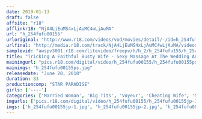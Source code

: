 ```yaml
---
date: 2019-01-13
draft: false
affsite: "r18"
afflinkr18: "NjA4LjEuMS4xLjAuMC4wLjAuMA"
url: "h_254fufu00155"
urloriginal: "http://www.r18.com/videos/vod/movies/detail/-/id=h_254fufu00155"
urlfinal: "http://media.r18.com/track/NjA4LjEuMS4xLjAuMC4wLjAuMA/videos/vod/movies/detail/-/id=h_254fufu00155"
samplevid: "awspv3001.r18.com/litevideo/freepv/h/h_2/h_254fufu155/h_254fufu155_dmb_w.mp4"
title: "Tricking A Faithful Busty Wife - Sexy Massage At The Wedding Anniversary Hotel ... Mrs. S (37)"
mainimgurl: "pics.r18.com/digital/video/h_254fufu00155/h_254fufu00155ps.jpg"
mainimgs: "h_254fufu00155ps.jpg"
releasedate: "June 20, 2018"
duration: 83
productioncomp: "STAR PARADISE"
girls: ['----']
categories: ['Married Woman', 'Big Tits', 'Voyeur', 'Cheating Wife', 'Massage', 'Hi-Def']
imgurls: ['pics.r18.com/digital/video/h_254fufu00155/h_254fufu00155jp-1.jpg', 'pics.r18.com/digital/video/h_254fufu00155/h_254fufu00155jp-2.jpg', 'pics.r18.com/digital/video/h_254fufu00155/h_254fufu00155jp-3.jpg', 'pics.r18.com/digital/video/h_254fufu00155/h_254fufu00155jp-4.jpg', 'pics.r18.com/digital/video/h_254fufu00155/h_254fufu00155jp-5.jpg', 'pics.r18.com/digital/video/h_254fufu00155/h_254fufu00155jp-6.jpg', 'pics.r18.com/digital/video/h_254fufu00155/h_254fufu00155jp-7.jpg', 'pics.r18.com/digital/video/h_254fufu00155/h_254fufu00155jp-8.jpg', 'pics.r18.com/digital/video/h_254fufu00155/h_254fufu00155jp-9.jpg', 'pics.r18.com/digital/video/h_254fufu00155/h_254fufu00155jp-10.jpg', 'pics.r18.com/digital/video/h_254fufu00155/h_254fufu00155jp-11.jpg', 'pics.r18.com/digital/video/h_254fufu00155/h_254fufu00155jp-12.jpg', 'pics.r18.com/digital/video/h_254fufu00155/h_254fufu00155jp-13.jpg', 'pics.r18.com/digital/video/h_254fufu00155/h_254fufu00155jp-14.jpg', 'pics.r18.com/digital/video/h_254fufu00155/h_254fufu00155jp-15.jpg', 'pics.r18.com/digital/video/h_254fufu00155/h_254fufu00155jp-16.jpg', 'pics.r18.com/digital/video/h_254fufu00155/h_254fufu00155jp-17.jpg', 'pics.r18.com/digital/video/h_254fufu00155/h_254fufu00155jp-18.jpg', 'pics.r18.com/digital/video/h_254fufu00155/h_254fufu00155jp-19.jpg', 'pics.r18.com/digital/video/h_254fufu00155/h_254fufu00155jp-20.jpg']
imgs: ['h_254fufu00155jp-1.jpg', 'h_254fufu00155jp-2.jpg', 'h_254fufu00155jp-3.jpg', 'h_254fufu00155jp-4.jpg', 'h_254fufu00155jp-5.jpg', 'h_254fufu00155jp-6.jpg', 'h_254fufu00155jp-7.jpg', 'h_254fufu00155jp-8.jpg', 'h_254fufu00155jp-9.jpg', 'h_254fufu00155jp-10.jpg', 'h_254fufu00155jp-11.jpg', 'h_254fufu00155jp-12.jpg', 'h_254fufu00155jp-13.jpg', 'h_254fufu00155jp-14.jpg', 'h_254fufu00155jp-15.jpg', 'h_254fufu00155jp-16.jpg', 'h_254fufu00155jp-17.jpg', 'h_254fufu00155jp-18.jpg', 'h_254fufu00155jp-19.jpg', 'h_254fufu00155jp-20.jpg']
---
```

